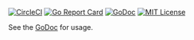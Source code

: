 [![CircleCI](https://circleci.com/gh/peter-edge/go-encrypt/tree/master.png)](https://circleci.com/gh/peter-edge/go-encrypt/tree/master)
[![Go Report Card](http://goreportcard.com/badge/peter-edge/go-encrypt)](http://goreportcard.com/report/peter-edge/go-encrypt)
[![GoDoc](http://img.shields.io/badge/GoDoc-Reference-blue.svg)](https://godoc.org/go.pedge.io/encrypt)
[![MIT License](http://img.shields.io/badge/License-MIT-blue.svg)](https://github.com/peter-edge/go-encrypt/blob/master/LICENSE)

See the [GoDoc](https://godoc.org/go.pedge.io/encrypt) for usage.
